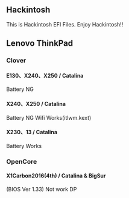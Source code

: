## Hackintosh
This is Hackintosh EFI Files.
Enjoy Hackintosh!!

## Lenovo ThinkPad

### Clover

#### E130、X240、X250 / Catalina
Battery NG

#### X240、X250 / Catalina
Battery NG
Wifi Works(itlwm.kext)

#### X230、13 / Catalina
Battery Works


### OpenCore
#### X1Carbon2016(4th) / Catalina & BigSur
(BIOS Ver 1.33)
Not work DP
